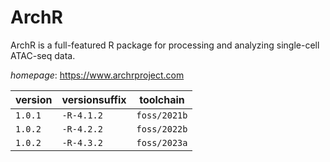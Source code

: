# ArchR

ArchR is a full-featured R package for processing and analyzing single-cell ATAC-seq data.

*homepage*: <https://www.archrproject.com>

version | versionsuffix | toolchain
--------|---------------|----------
``1.0.1`` | ``-R-4.1.2`` | ``foss/2021b``
``1.0.2`` | ``-R-4.2.2`` | ``foss/2022b``
``1.0.2`` | ``-R-4.3.2`` | ``foss/2023a``
